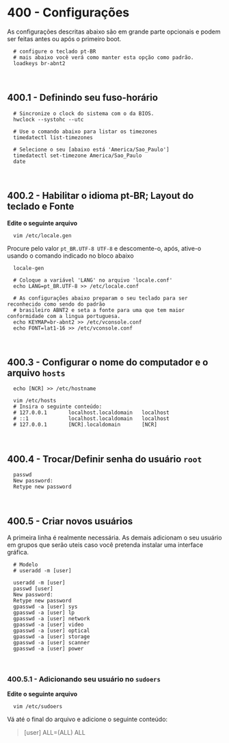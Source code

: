 # 400 - Configurações

As configurações descritas abaixo são em grande parte opcionais e podem ser feitas antes ou após 
o primeiro boot.


``` shell
  # configure o teclado pt-BR 
  # mais abaixo você verá como manter esta opção como padrão.
  loadkeys br-abnt2
```



&nbsp;

## 400.1 - Definindo seu fuso-horário

``` shell
  # Sincronize o clock do sistema com o da BIOS.
  hwclock --systohc --utc

  # Use o comando abaixo para listar os timezones
  timedatectl list-timezones

  # Selecione o seu [abaixo está 'America/Sao_Paulo']
  timedatectl set-timezone America/Sao_Paulo
  date
```



&nbsp;

## 400.2 - Habilitar o idioma pt-BR; Layout do teclado e Fonte

**Edite o seguinte arquivo**
``` shell
  vim /etc/locale.gen
```

Procure pelo valor ``pt_BR.UTF-8 UTF-8`` e descomente-o, após, ative-o usando o comando indicado
no bloco abaixo

``` shell
  locale-gen

  # Coloque a variável 'LANG' no arquivo 'locale.conf'
  echo LANG=pt_BR.UTF-8 >> /etc/locale.conf

  # As configurações abaixo preparam o seu teclado para ser reconhecido como sendo do padrão 
  # brasileiro ABNT2 e seta a fonte para uma que tem maior conformidade com a lingua portuguesa.
  echo KEYMAP=br-abnt2 >> /etc/vconsole.conf
  echo FONT=lat1-16 >> /etc/vconsole.conf
```



&nbsp;

## 400.3 - Configurar o nome do computador e o arquivo ``hosts``

``` shell
  echo [NCR] >> /etc/hostname

  vim /etc/hosts
  # Insira o seguinte conteúdo:
  # 127.0.0.1       localhost.localdomain   localhost
  # ::1             localhost.localdomain   localhost
  # 127.0.0.1       [NCR].localdomain       [NCR]
```



&nbsp;

## 400.4 - Trocar/Definir senha do usuário ``root``

``` shell
  passwd
  New password: 
  Retype new password
```



&nbsp;

## 400.5 - Criar novos usuários

A primeira linha é realmente necessária. 
As demais adicionam o seu usuário em grupos que serão uteis caso você pretenda instalar uma 
interface gráfica.

``` shell
  # Modelo
  # useradd -m [user]

  useradd -m [user]
  passwd [user]
  New password: 
  Retype new password
  gpasswd -a [user] sys
  gpasswd -a [user] lp
  gpasswd -a [user] network
  gpasswd -a [user] video
  gpasswd -a [user] optical
  gpasswd -a [user] storage
  gpasswd -a [user] scanner
  gpasswd -a [user] power
```


&nbsp;

### 400.5.1 - Adicionando seu usuário no ``sudoers`` 

**Edite o seguinte arquivo**
``` shell
  vim /etc/sudoers
```
  Vá até o final do arquivo e adicione o seguinte conteúdo:
  > [user] ALL=(ALL) ALL
